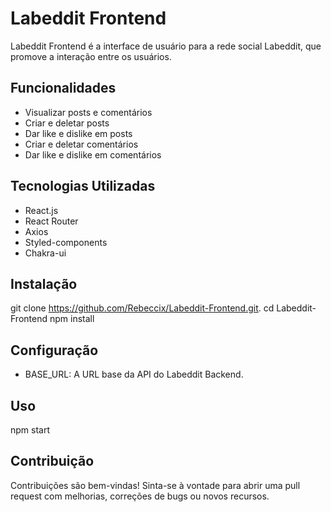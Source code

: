 # Labeddit Frontend

Labeddit Frontend é a interface de usuário para a rede social Labeddit, que promove a interação entre os usuários.

## Funcionalidades

- Visualizar posts e comentários
- Criar e deletar posts
- Dar like e dislike em posts
- Criar e deletar comentários
- Dar like e dislike em comentários

## Tecnologias Utilizadas

- React.js
- React Router
- Axios
- Styled-components
- Chakra-ui

## Instalação

git clone https://github.com/Rebeccix/Labeddit-Frontend.git.
cd Labeddit-Frontend
npm install

## Configuração

- BASE_URL: A URL base da API do Labeddit Backend.

## Uso

npm start

## Contribuição

Contribuições são bem-vindas! Sinta-se à vontade para abrir uma pull request com melhorias, correções de bugs ou novos recursos.
